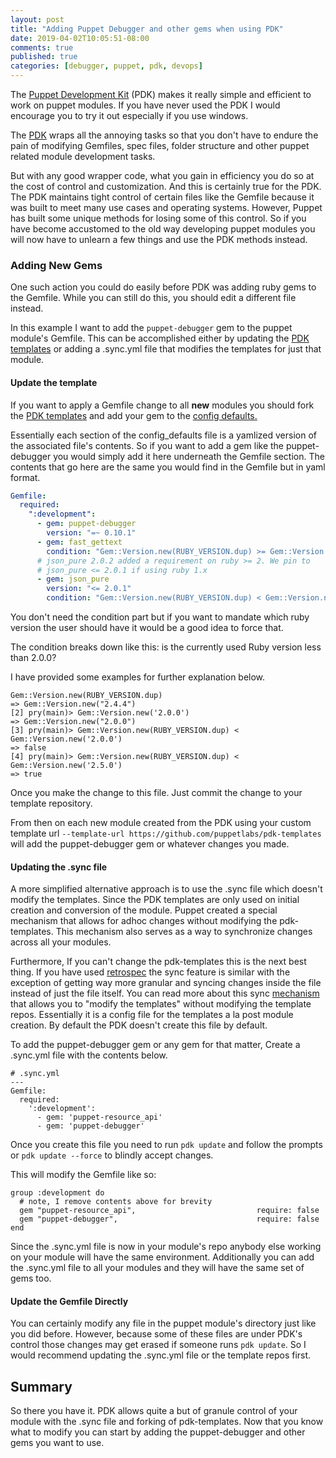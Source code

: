 ```yaml
---
layout: post
title: "Adding Puppet Debugger and other gems when using PDK"
date: 2019-04-02T10:05:51-08:00
comments: true
published: true
categories: [debugger, puppet, pdk, devops]
---
```


The [Puppet Development Kit](https://puppet.com/docs/pdk/1.x/pdk.html) (PDK) makes it really simple and efficient to work on puppet modules. If you have never used the PDK I would encourage you to try it out especially if you use windows.

The [PDK](https://puppet.com/docs/pdk/1.x/pdk.html) wraps all the annoying tasks so that you don't have to endure the pain of modifying Gemfiles, spec files, folder structure and other puppet related module development tasks.

But with any good wrapper code, what you gain in efficiency you do so at the cost of control and customization. And this is certainly true for the PDK. The PDK maintains tight control of certain files like the Gemfile because it was built to meet many use cases and operating systems.  However, Puppet has built some unique methods for losing some of this control.  So if you have become accustomed to the old way developing puppet modules you will now have to unlearn a few things and use the PDK methods instead.

### Adding New Gems

One such action you could do easily before PDK was adding ruby gems to the Gemfile. While you can still do this, you should edit a different file instead.

In this example I want to add the `puppet-debugger` gem to the puppet module's Gemfile. This can be accomplished either by updating the [PDK templates](https://github.com/puppetlabs/pdk-templates) or adding a .sync.yml file that modifies the templates for just that module.

#### Update the template

If you want to apply a Gemfile change to all **new** modules you should fork the [PDK templates](https://github.com/puppetlabs/pdk-templates) and add your gem to the [config defaults.](https://github.com/puppetlabs/pdk-templates/blob/master/config_defaults.yml#L574)

Essentially each section of the config_defaults file is a yamlized version of the associated file's contents. So if you want to add a gem like the puppet-debugger you would simply add it here underneath the Gemfile section. The contents that go here are the same you would find in the Gemfile but in yaml format.

```yaml
Gemfile:
  required:
    ":development":
      - gem: puppet-debugger
        version: "=~ 0.10.1"
      - gem: fast_gettext
        condition: "Gem::Version.new(RUBY_VERSION.dup) >= Gem::Version.new('2.1.0')"
      # json_pure 2.0.2 added a requirement on ruby >= 2. We pin to
      # json_pure <= 2.0.1 if using ruby 1.x
      - gem: json_pure
        version: "<= 2.0.1"
        condition: "Gem::Version.new(RUBY_VERSION.dup) < Gem::Version.new('2.0.0')"
```

You don't need the condition part but if you want to mandate which ruby version the user
should have it would be a good idea to force that.

The condition breaks down like this: is the currently used Ruby version less than 2.0.0?

I have provided some examples for further explanation below.

```
Gem::Version.new(RUBY_VERSION.dup)
=> Gem::Version.new("2.4.4")
[2] pry(main)> Gem::Version.new('2.0.0')
=> Gem::Version.new("2.0.0")
[3] pry(main)> Gem::Version.new(RUBY_VERSION.dup) < Gem::Version.new('2.0.0')
=> false
[4] pry(main)> Gem::Version.new(RUBY_VERSION.dup) < Gem::Version.new('2.5.0')
=> true
```


Once you make the change to this file. Just commit the change to your template repository. 

From then on each new module created from the PDK using your custom template url `--template-url https://github.com/puppetlabs/pdk-templates` 
will add the puppet-debugger gem or whatever changes you made.

#### Updating the .sync file

A more simplified alternative approach is to use the .sync file which doesn't modify the templates. Since the PDK templates are only used on initial creation and conversion of the module. Puppet created a special mechanism that allows for adhoc changes without modifying the pdk-templates.  This mechanism also serves as a way to synchronize changes across all your modules.  

Furthermore, If you can't change the pdk-templates this is the next best thing.  If you have used  [retrospec](https://www.retrospec-puppet.com) the sync feature is similar with the exception of getting way more granular and syncing changes inside the file instead of just the file itself. You can read more about this sync [mechanism](https://puppet.com/docs/pdk/1.x/customizing_module_config.html#customizing-the-default-template) that allows you to "modify the templates" without modifying the template repos. Essentially it is a config file for the templates a la post module creation. By default the PDK doesn't create this file by default.

To add the puppet-debugger gem or any gem for that matter, Create a .sync.yml file with the contents below.

```
# .sync.yml
---
Gemfile:
  required:
    ':development':
      - gem: 'puppet-resource_api'
      - gem: 'puppet-debugger'

```

Once you create this file you need to run `pdk update` and follow the prompts or `pdk update --force` to blindly accept changes.

This will modify the Gemfile like so:

```
group :development do
  # note, I remove contents above for brevity
  gem "puppet-resource_api",                           require: false
  gem "puppet-debugger",                               require: false
end
```

Since the .sync.yml file is now in your module's repo anybody else working on your module will have the same environment. Additionally you can add the .sync.yml file to all your modules and they will have the same set of gems too.

#### Update the Gemfile Directly

You can certainly modify any file in the puppet module's directory just like you did before. However, because some of these files are under PDK's control those changes may get erased if someone runs `pdk update`. So I would recommend updating the .sync.yml file or the template repos first.

## Summary
So there you have it.  PDK allows quite a but of granule control of your module with the .sync file and forking of pdk-templates. 
Now that you know what to modify you can start by adding the puppet-debugger and other gems you want to use.


